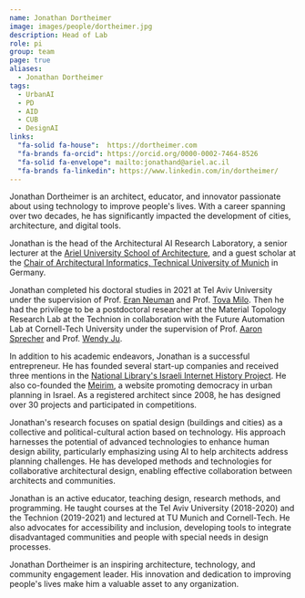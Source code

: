 ```yaml
---
name: Jonathan Dortheimer
image: images/people/dortheimer.jpg
description: Head of Lab
role: pi
group: team
page: true
aliases:
  - Jonathan Dortheimer
tags:
  - UrbanAI
  - PD
  - AID
  - CUB
  - DesignAI
links:
  "fa-solid fa-house":  https://dortheimer.com
  "fa-brands fa-orcid": https://orcid.org/0000-0002-7464-8526
  "fa-solid fa-envelope": mailto:jonathand@ariel.ac.il
  "fa-brands fa-linkedin": https://www.linkedin.com/in/dortheimer/
---
```


Jonathan Dortheimer is an architect, educator, and innovator passionate about using technology to improve people's lives. With a career spanning over two decades, he has significantly impacted the development of cities, architecture, and digital tools. 

Jonathan is the head of the Architectural AI Research Laboratory, a senior lecturer at the [Ariel University School of Architecture](https://www.ariel.ac.il/wp/architecture/en/), and a guest scholar at the [Chair of Architectural Informatics, Technical University of Munich](https://www.arc.ed.tum.de/ai/team/jonathan-dortheimer/) in Germany. 

Jonathan completed his doctoral studies in 2021 at Tel Aviv University under the supervision of Prof. [Eran Neuman](https://english.tau.ac.il/profile/eneuman) and Prof. [Tova Milo](https://english.tau.ac.il/profile/milo). Then he had the privilege to be a postdoctoral researcher at the Material Topology Research Lab at the Technion in collaboration with the Future Automation Lab at Cornell-Tech University under the supervision of Prof. [Aaron Sprecher](https://architecture.technion.ac.il/members/aaron-sprecher/) and Prof. [Wendy Ju](https://tech.cornell.edu/people/wendy-ju/). 

In addition to his academic endeavors, Jonathan is a successful entrepreneur. He has founded several start-up companies and received three mentions in the [National Library's Israeli Internet History Project](https://20yearswebisrael.nli.org.il/). He also co-founded the [Meirim](https://meirim.org/), a website promoting democracy in urban planning in Israel. As a registered architect since 2008, he has designed over 30 projects and participated in competitions. 

Jonathan's research focuses on spatial design (buildings and cities) as a collective and political-cultural action based on technology. His approach harnesses the potential of advanced technologies to enhance human design ability, particularly emphasizing using AI to help architects address planning challenges. He has developed methods and technologies for collaborative architectural design, enabling effective collaboration between architects and communities. 

Jonathan is an active educator, teaching design, research methods, and programming. He taught courses at the Tel Aviv University (2018-2020) and the Technion (2019-2021) and lectured at TU Munich and Cornell-Tech. He also advocates for accessibility and inclusion, developing tools to integrate disadvantaged communities and people with special needs in design processes. 

Jonathan Dortheimer is an inspiring architecture, technology, and community engagement leader. His innovation and dedication to improving people's lives make him a valuable asset to any organization.

